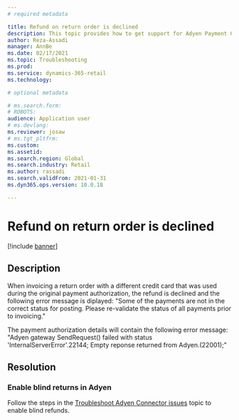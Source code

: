 ```yaml
---
# required metadata

title: Refund on return order is declined
description: This topic provides how to get support for Adyen Payment Connector issues. 
author: Reza-Assadi
manager: AnnBe
ms.date: 02/17/2021
ms.topic: Troubleshooting
ms.prod: 
ms.service: dynamics-365-retail
ms.technology: 

# optional metadata

# ms.search.form: 
# ROBOTS: 
audience: Application user
# ms.devlang: 
ms.reviewer: josaw
# ms.tgt_pltfrm: 
ms.custom: 
ms.assetid: 
ms.search.region: Global
ms.search.industry: Retail
ms.author: rassadi
ms.search.validFrom: 2021-01-31
ms.dyn365.ops.version: 10.0.18

---
```


# Refund on return order is declined

[!include [banner](../../includes/banner.md)]

## Description
When invoicing a return order with a different credit card that was used during the original payment authorization, the refund is declined and the following error message is diplayed: "Some of the payments are not in the correct status for posting. Please re-validate the status of all payments prior to invoicing."

The payment authorization details will contain the following error message: "Adyen gateway SendRequest() failed with status 'InternalServerError'.22144; Empty reponse returned from Adyen.(22001);"

## Resolution

### Enable blind returns in Adyen
Follow the steps in the [Troubleshoot Adyen Connector issues](adyen-support.md) topic to enable blind refunds.


